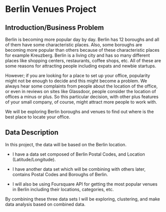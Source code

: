 # Berlin Venues Project

## Introduction/Business Problem 
Berlin is becoming more popular day by day. Berlin has 12 boroughs and all of them have some characteristic places. Also, some boroughs are becoming more popular than others because of these characteristic places for example Kreuzberg. Berlin is a living city and has so many different places like shopping centers, restaurants, coffee shops, etc. All of these are some reasons for attracting people including expats and newbie startups. 

However; if you are looking for a place to set up your office, popularity might not be enough to decide and this might become a problem. We always hear some complaints from people about the location of the office, or even in reviews on sites like Glassdoor, people consider the location of offices a minus or plus. So this particular decision, with other plus features of your small company, of course, might attract more people to work with.

We will be exploring Berlin boroughs and venues to find out where is the best place to locate your office.

## Data Description

In this project, the data will be based on the Berlin location. 

 - I have a data set composed of Berlin Postal Codes, and Location (Latitude/Longitude).
 
 - I have another data set which will be combining with others later, contains Postal Codes and Boroughs of Berlin.
 
 - I will also be using Foursquare API for getting the most popular venues in Berlin including their locations, categories, etc.

By combining these three data sets I will be exploring, clustering, and make data analysis based on combined data.
